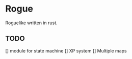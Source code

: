 # Rogue
Roguelike written in rust.

## TODO
[] module for state machine
[] XP system
[] Multiple maps